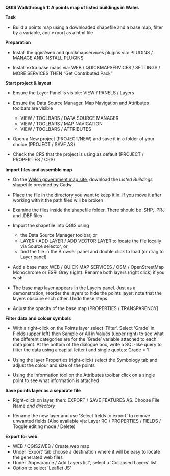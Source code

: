 **QGIS Walkthrough 1: A points map of listed buildings in Wales**

**Task**

- Build a points map using a downloaded shapefile and a base map, filter by a variable, and export as a html file

**Preparation**

- Install the qgis2web and quickmapservices plugins via: PLUGINS / MANAGE AND INSTALL PLUGINS

- Install extra base maps via: WEB / QUICKMAPSERVICES / SETTINGS / MORE SERVICES THEN “Get Contributed Pack”

**Start project & layout**

- Ensure the Layer Panel is visible: VIEW / PANELS / Layers

- Ensure the Data Source Manager, Map Navigation and Attributes toolbars are visible
  - VIEW / TOOLBARS / DATA SOURCE MANAGER
  - VIEW / TOOLBARS / MAP NAVIGATION
  - VIEW / TOOLBARS / ATTRIBUTES

- Open a New project (PROJECT/NEW) and save it in a folder of your choice (PROJECT / SAVE AS)

- Check the CRS that the project is using as default (PROJECT / PROPERTIES / CRS)

**Import files and assemble map**

- On the [Welsh government map site](https://datamap.gov.wales/layers/inspire-wg:Cadw_ListedBuildings), download the *Listed Buildings* shapefile provided by Cadw

- Place the file in the directory you want to keep it in. If you move it after working with it the path files will be broken

- Examine the files inside the shapefile folder. There should be .SHP, .PRJ and .DBF files

- Import the shapefile into QGIS using
  - the Data Source Manager toolbar, or
  - LAYER / ADD LAYER / ADD VECTOR LAYER to locate the file locally via Source selector, or
  - find the file in the Browser panel and double click to load (or drag to Layer panel)

<!-- - In the Layers panel, right-click on the Cadw_ListedBuildingsMPoint file and select Properties. Under Information, the CRS is “OSGB 1936” and under Source it reads "OSGB 1936 | British National Grid" -->

- Add a base map: WEB / QUICK MAP SERVICES / OSM / OpenStreetMap Monochrome or ESRI Grey (light). Rename both layers (right click) if you wish

- The base map layer appears in the Layers panel. Just as a demonstration, reorder the layers to hide the points layer: note that the layers obscure each other. Undo these steps

- Adjust the opacity of the base map (PROPERTIES / TRANSPARENCY)

**Filter data and colour symbols**

- With a right-click on the Points layer select ‘Filter’. Select 'Grade' in Fields (upper left) then Sample or All in Values (upper right) to see what the different categories are for the ‘Grade’ variable attached to each data point. At the bottom of the dialogue box, write a SQL-like query to filter the data using a capital letter i and single quotes: Grade = 'I'

- Using the layer Properties (right-click) select the Symbology tab and adjust the colour and size of the points

- Using the Information tool on the Attributes toolbar click on a single point to see what information is attached

**Save points layer as a separate file**

- Right-click on layer, then: EXPORT / SAVE FEATURES AS. Choose File Name *and directory*

- Rename the new layer and use 'Select fields to export' to remove unwanted fields (Also available via: Layer RC / PROPERTIES / FIELDS / Toggle editing mode / Delete)

**Export for web**

- WEB / QGIS2WEB / Create web map
- Under ‘Export’ tab choose a destination where it will be easy to locate the generated web files
- Under 'Appearance / Add Layers list', select a 'Collapsed Layers' list
- Option to select 'Leaflet JS'
